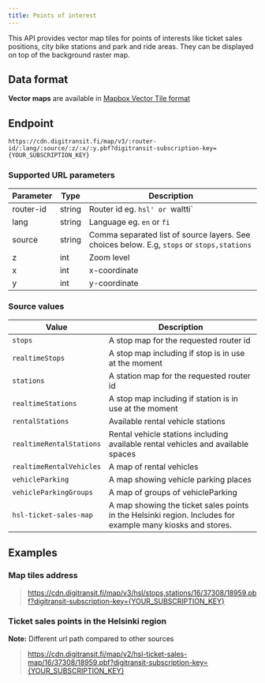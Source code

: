 ```yaml
---
title: Points of interest
---
```


This API provides vector map tiles for points of interests like ticket sales positions, city bike stations and park and ride areas. They can be displayed on top of the background raster map.

## Data format

**Vector maps** are available in [Mapbox Vector Tile format](https://github.com/mapbox/vector-tile-spec)

## Endpoint

`https://cdn.digitransit.fi/map/v3/:router-id/:lang/:source/:z/:x/:y.pbf?digitransit-subscription-key={YOUR_SUBSCRIPTION_KEY}`

### Supported URL parameters

| Parameter     | Type           | Description                                              |
|---------------|----------------|----------------------------------------------------------|
| router-id     | string         | Router id eg. `hsl' or `waltti`
| lang          | string         | Language eg. `en` or `fi`
| source        | string         | Comma separated list of source layers. See choices below. E.g, `stops` or `stops,stations`
| z             | int            | Zoom level
| x             | int            | x-coordinate
| y             | int            | y-coordinate

### Source values

| Value                     | Description                                              |
|---------------------------|----------------------------------------------------------|
| `stops`                   | A stop map for the requested router id
| `realtimeStops`           | A stop map including if stop is in use at the moment
| `stations`                | A station map for the requested router id
| `realtimeStations`        | A stop map including if station is in use at the moment
| `rentalStations`          | Available rental vehicle stations
| `realtimeRentalStations`  | Rental vehicle stations including available rental vehicles and available spaces
| `realtimeRentalVehicles`  | A map of rental vehicles 
| `vehicleParking`          | A map showing vehicle parking places
| `vehicleParkingGroups`    | A map of groups of vehicleParking
| `hsl-ticket-sales-map`    | A map showing the ticket sales points in the Helsinki region. Includes for example many kiosks and stores.

## Examples

### Map tiles address

> https://cdn.digitransit.fi/map/v3/hsl/stops,stations/16/37308/18959.pbf?digitransit-subscription-key={YOUR_SUBSCRIPTION_KEY}

### Ticket sales points in the Helsinki region
**Note:** Different url path compared to other sources
> https://cdn.digitransit.fi/map/v2/hsl-ticket-sales-map/16/37308/18959.pbf?digitransit-subscription-key={YOUR_SUBSCRIPTION_KEY}
